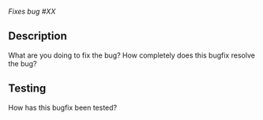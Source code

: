<em>Fixes bug #XX</em>

## Description
What are you doing to fix the bug?  How completely does this bugfix resolve the bug?

## Testing
How has this bugfix been tested?
